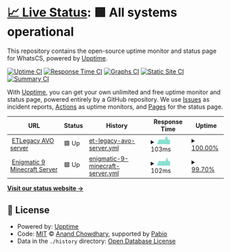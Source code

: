 # [📈 Live Status](https://WhatsCS.github.io/Monitor): <!--live status--> **🟩 All systems operational**

This repository contains the open-source uptime monitor and status page for WhatsCS, powered by [Upptime](https://github.com/upptime/upptime).

[![Uptime CI](https://github.com/WhatsCS/Monitor/workflows/Uptime%20CI/badge.svg)](https://github.com/WhatsCS/Monitor/actions?query=workflow%3A%22Uptime+CI%22)
[![Response Time CI](https://github.com/WhatsCS/Monitor/workflows/Response%20Time%20CI/badge.svg)](https://github.com/WhatsCS/Monitor/actions?query=workflow%3A%22Response+Time+CI%22)
[![Graphs CI](https://github.com/WhatsCS/Monitor/workflows/Graphs%20CI/badge.svg)](https://github.com/WhatsCS/Monitor/actions?query=workflow%3A%22Graphs+CI%22)
[![Static Site CI](https://github.com/WhatsCS/Monitor/workflows/Static%20Site%20CI/badge.svg)](https://github.com/WhatsCS/Monitor/actions?query=workflow%3A%22Static+Site+CI%22)
[![Summary CI](https://github.com/WhatsCS/Monitor/workflows/Summary%20CI/badge.svg)](https://github.com/WhatsCS/Monitor/actions?query=workflow%3A%22Summary+CI%22)

With [Upptime](https://upptime.js.org), you can get your own unlimited and free uptime monitor and status page, powered entirely by a GitHub repository. We use [Issues](https://github.com/WhatsCS/Monitor/issues) as incident reports, [Actions](https://github.com/WhatsCS/Monitor/actions) as uptime monitors, and [Pages](https://WhatsCS.github.io/Monitor) for the status page.

<!--start: status pages-->
<!-- This summary is generated by Upptime (https://github.com/upptime/upptime) -->
<!-- Do not edit this manually, your changes will be overwritten -->
<!-- prettier-ignore -->
| URL | Status | History | Response Time | Uptime |
| --- | ------ | ------- | ------------- | ------ |
| <img alt="" src="https://icons.duckduckgo.com/ip3/null.ico" height="13"> [ETLegacy AVO server](et.sirenfal.com) | 🟩 Up | [et-legacy-avo-server.yml](https://github.com/WhatsCS/Monitor/commits/HEAD/history/et-legacy-avo-server.yml) | <details><summary><img alt="Response time graph" src="./graphs/et-legacy-avo-server/response-time-week.png" height="20"> 103ms</summary><br><a href="https://WhatsCS.github.io/Monitor/history/et-legacy-avo-server"><img alt="Response time 112" src="https://img.shields.io/endpoint?url=https%3A%2F%2Fraw.githubusercontent.com%2FWhatsCS%2FMonitor%2FHEAD%2Fapi%2Fet-legacy-avo-server%2Fresponse-time.json"></a><br><a href="https://WhatsCS.github.io/Monitor/history/et-legacy-avo-server"><img alt="24-hour response time 93" src="https://img.shields.io/endpoint?url=https%3A%2F%2Fraw.githubusercontent.com%2FWhatsCS%2FMonitor%2FHEAD%2Fapi%2Fet-legacy-avo-server%2Fresponse-time-day.json"></a><br><a href="https://WhatsCS.github.io/Monitor/history/et-legacy-avo-server"><img alt="7-day response time 103" src="https://img.shields.io/endpoint?url=https%3A%2F%2Fraw.githubusercontent.com%2FWhatsCS%2FMonitor%2FHEAD%2Fapi%2Fet-legacy-avo-server%2Fresponse-time-week.json"></a><br><a href="https://WhatsCS.github.io/Monitor/history/et-legacy-avo-server"><img alt="30-day response time 106" src="https://img.shields.io/endpoint?url=https%3A%2F%2Fraw.githubusercontent.com%2FWhatsCS%2FMonitor%2FHEAD%2Fapi%2Fet-legacy-avo-server%2Fresponse-time-month.json"></a><br><a href="https://WhatsCS.github.io/Monitor/history/et-legacy-avo-server"><img alt="1-year response time 112" src="https://img.shields.io/endpoint?url=https%3A%2F%2Fraw.githubusercontent.com%2FWhatsCS%2FMonitor%2FHEAD%2Fapi%2Fet-legacy-avo-server%2Fresponse-time-year.json"></a></details> | <details><summary><a href="https://WhatsCS.github.io/Monitor/history/et-legacy-avo-server">100.00%</a></summary><a href="https://WhatsCS.github.io/Monitor/history/et-legacy-avo-server"><img alt="All-time uptime 100.00%" src="https://img.shields.io/endpoint?url=https%3A%2F%2Fraw.githubusercontent.com%2FWhatsCS%2FMonitor%2FHEAD%2Fapi%2Fet-legacy-avo-server%2Fuptime.json"></a><br><a href="https://WhatsCS.github.io/Monitor/history/et-legacy-avo-server"><img alt="24-hour uptime 100.00%" src="https://img.shields.io/endpoint?url=https%3A%2F%2Fraw.githubusercontent.com%2FWhatsCS%2FMonitor%2FHEAD%2Fapi%2Fet-legacy-avo-server%2Fuptime-day.json"></a><br><a href="https://WhatsCS.github.io/Monitor/history/et-legacy-avo-server"><img alt="7-day uptime 100.00%" src="https://img.shields.io/endpoint?url=https%3A%2F%2Fraw.githubusercontent.com%2FWhatsCS%2FMonitor%2FHEAD%2Fapi%2Fet-legacy-avo-server%2Fuptime-week.json"></a><br><a href="https://WhatsCS.github.io/Monitor/history/et-legacy-avo-server"><img alt="30-day uptime 100.00%" src="https://img.shields.io/endpoint?url=https%3A%2F%2Fraw.githubusercontent.com%2FWhatsCS%2FMonitor%2FHEAD%2Fapi%2Fet-legacy-avo-server%2Fuptime-month.json"></a><br><a href="https://WhatsCS.github.io/Monitor/history/et-legacy-avo-server"><img alt="1-year uptime 100.00%" src="https://img.shields.io/endpoint?url=https%3A%2F%2Fraw.githubusercontent.com%2FWhatsCS%2FMonitor%2FHEAD%2Fapi%2Fet-legacy-avo-server%2Fuptime-year.json"></a></details>
| <img alt="" src="https://icons.duckduckgo.com/ip3/null.ico" height="13"> [Enigmatic 9 Minecraft Server](et.sirenfal.com) | 🟩 Up | [enigmatic-9-minecraft-server.yml](https://github.com/WhatsCS/Monitor/commits/HEAD/history/enigmatic-9-minecraft-server.yml) | <details><summary><img alt="Response time graph" src="./graphs/enigmatic-9-minecraft-server/response-time-week.png" height="20"> 102ms</summary><br><a href="https://WhatsCS.github.io/Monitor/history/enigmatic-9-minecraft-server"><img alt="Response time 112" src="https://img.shields.io/endpoint?url=https%3A%2F%2Fraw.githubusercontent.com%2FWhatsCS%2FMonitor%2FHEAD%2Fapi%2Fenigmatic-9-minecraft-server%2Fresponse-time.json"></a><br><a href="https://WhatsCS.github.io/Monitor/history/enigmatic-9-minecraft-server"><img alt="24-hour response time 94" src="https://img.shields.io/endpoint?url=https%3A%2F%2Fraw.githubusercontent.com%2FWhatsCS%2FMonitor%2FHEAD%2Fapi%2Fenigmatic-9-minecraft-server%2Fresponse-time-day.json"></a><br><a href="https://WhatsCS.github.io/Monitor/history/enigmatic-9-minecraft-server"><img alt="7-day response time 102" src="https://img.shields.io/endpoint?url=https%3A%2F%2Fraw.githubusercontent.com%2FWhatsCS%2FMonitor%2FHEAD%2Fapi%2Fenigmatic-9-minecraft-server%2Fresponse-time-week.json"></a><br><a href="https://WhatsCS.github.io/Monitor/history/enigmatic-9-minecraft-server"><img alt="30-day response time 107" src="https://img.shields.io/endpoint?url=https%3A%2F%2Fraw.githubusercontent.com%2FWhatsCS%2FMonitor%2FHEAD%2Fapi%2Fenigmatic-9-minecraft-server%2Fresponse-time-month.json"></a><br><a href="https://WhatsCS.github.io/Monitor/history/enigmatic-9-minecraft-server"><img alt="1-year response time 112" src="https://img.shields.io/endpoint?url=https%3A%2F%2Fraw.githubusercontent.com%2FWhatsCS%2FMonitor%2FHEAD%2Fapi%2Fenigmatic-9-minecraft-server%2Fresponse-time-year.json"></a></details> | <details><summary><a href="https://WhatsCS.github.io/Monitor/history/enigmatic-9-minecraft-server">99.70%</a></summary><a href="https://WhatsCS.github.io/Monitor/history/enigmatic-9-minecraft-server"><img alt="All-time uptime 99.82%" src="https://img.shields.io/endpoint?url=https%3A%2F%2Fraw.githubusercontent.com%2FWhatsCS%2FMonitor%2FHEAD%2Fapi%2Fenigmatic-9-minecraft-server%2Fuptime.json"></a><br><a href="https://WhatsCS.github.io/Monitor/history/enigmatic-9-minecraft-server"><img alt="24-hour uptime 100.00%" src="https://img.shields.io/endpoint?url=https%3A%2F%2Fraw.githubusercontent.com%2FWhatsCS%2FMonitor%2FHEAD%2Fapi%2Fenigmatic-9-minecraft-server%2Fuptime-day.json"></a><br><a href="https://WhatsCS.github.io/Monitor/history/enigmatic-9-minecraft-server"><img alt="7-day uptime 99.70%" src="https://img.shields.io/endpoint?url=https%3A%2F%2Fraw.githubusercontent.com%2FWhatsCS%2FMonitor%2FHEAD%2Fapi%2Fenigmatic-9-minecraft-server%2Fuptime-week.json"></a><br><a href="https://WhatsCS.github.io/Monitor/history/enigmatic-9-minecraft-server"><img alt="30-day uptime 99.81%" src="https://img.shields.io/endpoint?url=https%3A%2F%2Fraw.githubusercontent.com%2FWhatsCS%2FMonitor%2FHEAD%2Fapi%2Fenigmatic-9-minecraft-server%2Fuptime-month.json"></a><br><a href="https://WhatsCS.github.io/Monitor/history/enigmatic-9-minecraft-server"><img alt="1-year uptime 99.82%" src="https://img.shields.io/endpoint?url=https%3A%2F%2Fraw.githubusercontent.com%2FWhatsCS%2FMonitor%2FHEAD%2Fapi%2Fenigmatic-9-minecraft-server%2Fuptime-year.json"></a></details>

<!--end: status pages-->

[**Visit our status website →**](https://WhatsCS.github.io/Monitor)

## 📄 License

- Powered by: [Upptime](https://github.com/upptime/upptime)
- Code: [MIT](./LICENSE) © [Anand Chowdhary](https://anandchowdhary.com), supported by [Pabio](https://pabio.com)
- Data in the `./history` directory: [Open Database License](https://opendatacommons.org/licenses/odbl/1-0/)
